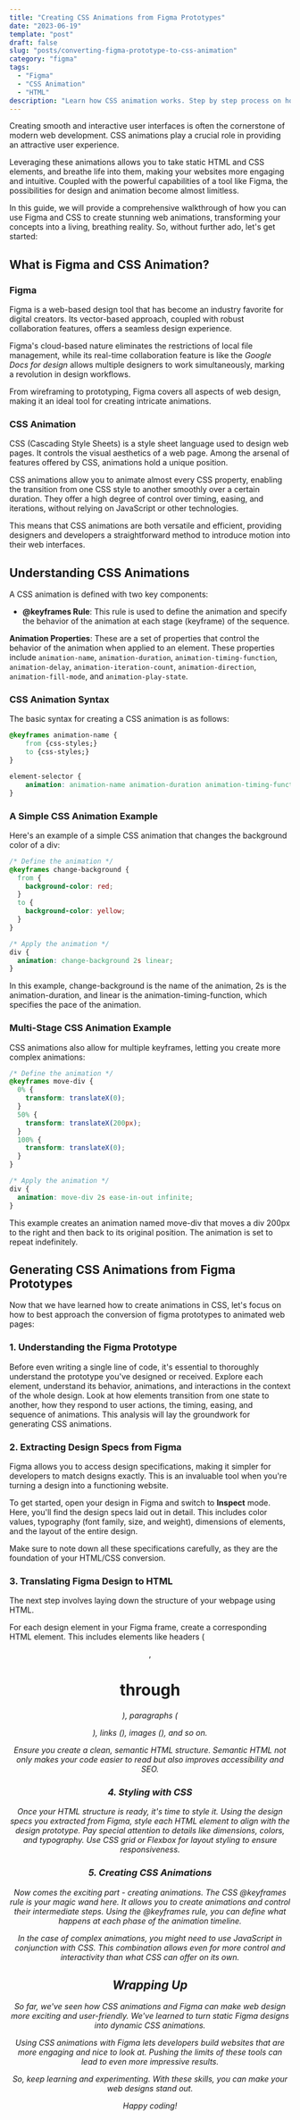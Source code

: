 ```yaml
---
title: "Creating CSS Animations from Figma Prototypes"
date: "2023-06-19"
template: "post"
draft: false
slug: "posts/converting-figma-prototype-to-css-animation"
category: "figma"
tags:
  - "Figma"
  - "CSS Animation"
  - "HTML"
description: "Learn how CSS animation works. Step by step process on how to approach the conversion of a Figma prototype to animated web pages with the help of CSS animations."
---
```


Creating smooth and interactive user interfaces is often the cornerstone of modern web development. CSS animations play a crucial role in providing an attractive user experience.

Leveraging these animations allows you to take static HTML and CSS elements, and breathe life into them, making your websites more engaging and intuitive. Coupled with the powerful capabilities of a tool like Figma, the possibilities for design and animation become almost limitless.

In this guide, we will provide a comprehensive walkthrough of how you can use Figma and CSS to create stunning web animations, transforming your concepts into a living, breathing reality. So, without further ado, let's get started:

## What is Figma and CSS Animation?

### Figma

Figma is a web-based design tool that has become an industry favorite for digital creators. Its vector-based approach, coupled with robust collaboration features, offers a seamless design experience.

Figma's cloud-based nature eliminates the restrictions of local file management, while its real-time collaboration feature is like the _Google Docs for design_ allows multiple designers to work simultaneously, marking a revolution in design workflows.

From wireframing to prototyping, Figma covers all aspects of web design, making it an ideal tool for creating intricate animations.

### CSS Animation

CSS (Cascading Style Sheets) is a style sheet language used to design web pages. It controls the visual aesthetics of a web page. Among the arsenal of features offered by CSS, animations hold a unique position.

CSS animations allow you to animate almost every CSS property, enabling the transition from one CSS style to another smoothly over a certain duration. They offer a high degree of control over timing, easing, and iterations, without relying on JavaScript or other technologies.

This means that CSS animations are both versatile and efficient, providing designers and developers a straightforward method to introduce motion into their web interfaces.

## Understanding CSS Animations

A CSS animation is defined with two key components:

- **@keyframes Rule**: This rule is used to define the animation and specify the behavior of the animation at each stage (keyframe) of the sequence.

**Animation Properties**: These are a set of properties that control the behavior of the animation when applied to an element. These properties include `animation-name`, `animation-duration`, `animation-timing-function`, `animation-delay`, `animation-iteration-count`, `animation-direction`, `animation-fill-mode`, and `animation-play-state`.

### CSS Animation Syntax

The basic syntax for creating a CSS animation is as follows:

```css
@keyframes animation-name {
    from {css-styles;}
    to {css-styles;}
}

element-selector {
    animation: animation-name animation-duration animation-timing-function;
}
```

### A Simple CSS Animation Example

Here's an example of a simple CSS animation that changes the background color of a div:

```css
/* Define the animation */
@keyframes change-background {
  from {
    background-color: red;
  }
  to {
    background-color: yellow;
  }
}

/* Apply the animation */
div {
  animation: change-background 2s linear;
}
```

In this example, change-background is the name of the animation, 2s is the animation-duration, and linear is the animation-timing-function, which specifies the pace of the animation.

### Multi-Stage CSS Animation Example

CSS animations also allow for multiple keyframes, letting you create more complex animations:

```css
/* Define the animation */
@keyframes move-div {
  0% {
    transform: translateX(0);
  }
  50% {
    transform: translateX(200px);
  }
  100% {
    transform: translateX(0);
  }
}

/* Apply the animation */
div {
  animation: move-div 2s ease-in-out infinite;
}
```

This example creates an animation named move-div that moves a div 200px to the right and then back to its original position. The animation is set to repeat indefinitely.

## Generating CSS Animations from Figma Prototypes

Now that we have learned how to create animations in CSS, let's focus on how to best approach the conversion of figma prototypes to animated web pages:

### 1. Understanding the Figma Prototype

Before even writing a single line of code, it's essential to thoroughly understand the prototype you've designed or received. Explore each element, understand its behavior, animations, and interactions in the context of the whole design. Look at how elements transition from one state to another, how they respond to user actions, the timing, easing, and sequence of animations. This analysis will lay the groundwork for generating CSS animations.

### 2. Extracting Design Specs from Figma

Figma allows you to access design specifications, making it simpler for developers to match designs exactly. This is an invaluable tool when you're turning a design into a functioning website.

To get started, open your design in Figma and switch to **Inspect** mode. Here, you'll find the design specs laid out in detail. This includes color values, typography (font family, size, and weight), dimensions of elements, and the layout of the entire design.

Make sure to note down all these specifications carefully, as they are the foundation of your HTML/CSS conversion.

### 3. Translating Figma Design to HTML

The next step involves laying down the structure of your webpage using HTML.

For each design element in your Figma frame, create a corresponding HTML element. This includes elements like headers (<header>, <h1> through <h6>), paragraphs (<p>), links (<a>), images (<img>), and so on.

Ensure you create a clean, semantic HTML structure. Semantic HTML not only makes your code easier to read but also improves accessibility and SEO.

### 4. Styling with CSS

Once your HTML structure is ready, it's time to style it. Using the design specs you extracted from Figma, style each HTML element to align with the design prototype. Pay special attention to details like dimensions, colors, and typography. Use CSS grid or Flexbox for layout styling to ensure responsiveness.

### 5. Creating CSS Animations

Now comes the exciting part - creating animations. The CSS @keyframes rule is your magic wand here. It allows you to create animations and control their intermediate steps. Using the @keyframes rule, you can define what happens at each phase of the animation timeline.

In the case of complex animations, you might need to use JavaScript in conjunction with CSS. This combination allows even for more control and interactivity than what CSS can offer on its own.

## Wrapping Up

So far, we've seen how CSS animations and Figma can make web design more exciting and user-friendly. We've learned to turn static Figma designs into dynamic CSS animations.

Using CSS animations with Figma lets developers build websites that are more engaging and nice to look at. Pushing the limits of these tools can lead to even more impressive results.

So, keep learning and experimenting. With these skills, you can make your web designs stand out.

_Happy coding!_
